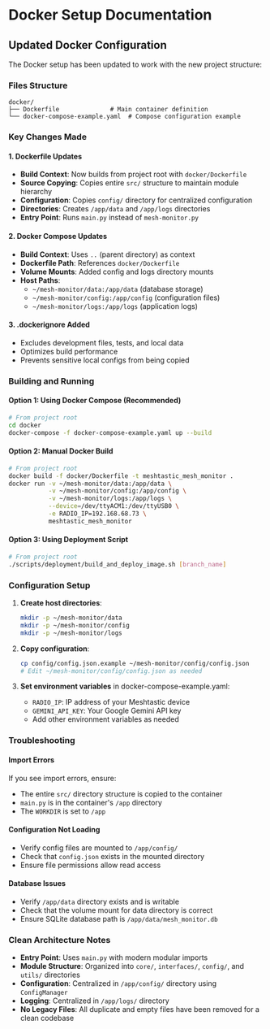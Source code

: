 # Docker Setup Documentation

## Updated Docker Configuration

The Docker setup has been updated to work with the new project structure:

### Files Structure
```
docker/
├── Dockerfile              # Main container definition
└── docker-compose-example.yaml  # Compose configuration example
```

### Key Changes Made

#### 1. Dockerfile Updates
- **Build Context**: Now builds from project root with `docker/Dockerfile`
- **Source Copying**: Copies entire `src/` structure to maintain module hierarchy
- **Configuration**: Copies `config/` directory for centralized configuration
- **Directories**: Creates `/app/data` and `/app/logs` directories
- **Entry Point**: Runs `main.py` instead of `mesh-monitor.py`

#### 2. Docker Compose Updates
- **Build Context**: Uses `..` (parent directory) as context
- **Dockerfile Path**: References `docker/Dockerfile`
- **Volume Mounts**: Added config and logs directory mounts
- **Host Paths**: 
  - `~/mesh-monitor/data:/app/data` (database storage)
  - `~/mesh-monitor/config:/app/config` (configuration files)
  - `~/mesh-monitor/logs:/app/logs` (application logs)

#### 3. .dockerignore Added
- Excludes development files, tests, and local data
- Optimizes build performance
- Prevents sensitive local configs from being copied

### Building and Running

#### Option 1: Using Docker Compose (Recommended)
```bash
# From project root
cd docker
docker-compose -f docker-compose-example.yaml up --build
```

#### Option 2: Manual Docker Build
```bash
# From project root
docker build -f docker/Dockerfile -t meshtastic_mesh_monitor .
docker run -v ~/mesh-monitor/data:/app/data \
           -v ~/mesh-monitor/config:/app/config \
           -v ~/mesh-monitor/logs:/app/logs \
           --device=/dev/ttyACM1:/dev/ttyUSB0 \
           -e RADIO_IP=192.168.68.73 \
           meshtastic_mesh_monitor
```

#### Option 3: Using Deployment Script
```bash
# From project root
./scripts/deployment/build_and_deploy_image.sh [branch_name]
```

### Configuration Setup

1. **Create host directories**:
   ```bash
   mkdir -p ~/mesh-monitor/data
   mkdir -p ~/mesh-monitor/config
   mkdir -p ~/mesh-monitor/logs
   ```

2. **Copy configuration**:
   ```bash
   cp config/config.json.example ~/mesh-monitor/config/config.json
   # Edit ~/mesh-monitor/config/config.json as needed
   ```

3. **Set environment variables** in docker-compose-example.yaml:
   - `RADIO_IP`: IP address of your Meshtastic device
   - `GEMINI_API_KEY`: Your Google Gemini API key
   - Add other environment variables as needed

### Troubleshooting

#### Import Errors
If you see import errors, ensure:
- The entire `src/` directory structure is copied to the container
- `main.py` is in the container's `/app` directory
- The `WORKDIR` is set to `/app`

#### Configuration Not Loading
- Verify config files are mounted to `/app/config/`
- Check that `config.json` exists in the mounted directory
- Ensure file permissions allow read access

#### Database Issues
- Verify `/app/data` directory exists and is writable
- Check that the volume mount for data directory is correct
- Ensure SQLite database path is `/app/data/mesh_monitor.db`

### Clean Architecture Notes

- **Entry Point**: Uses `main.py` with modern modular imports
- **Module Structure**: Organized into `core/`, `interfaces/`, `config/`, and `utils/` directories
- **Configuration**: Centralized in `/app/config/` directory using `ConfigManager`
- **Logging**: Centralized in `/app/logs/` directory
- **No Legacy Files**: All duplicate and empty files have been removed for a clean codebase
